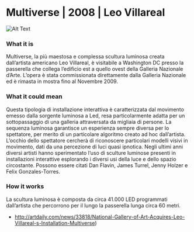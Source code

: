 # Multiverse | 2008 | Leo Villareal


![Alt Text](http://www.nga.gov/exhibitions/2008/villareal/villarealinfo.jpg)

### What it is

Multiverse, la più maestosa e complessa scultura luminosa creata dall’artista americano Leo Villareal, è visitabile a Washington DC presso la passerella che collega l’edificio est a quello ovest della Galleria Nazionale d’Arte.
L’opera è stata commissionata direttamente dalla Galleria Nazionale ed è rimasta in mostra fino al Novembre 2009.


### What it could mean

Questa tipologia di installazione interattiva è caratterizzata dal movimento emesso dalla sorgente luminosa a Led, resa particolarmente adatta per un sottopassaggio di una galleria attraversata da migliaia di persone. 
La sequenza luminosa garantisce un esperienza sempre diversa per lo spettatore, per merito di un particolare algoritmo creato ad hoc dall’artista.
L’occhio dello spettatore cercherà di riconoscere particolari modelli visivi in movimento, dati da una percezione di luci quasi ipnotica.
Negli ultimi anni diversi artisti hanno sperimentato l’uso di sculture luminose presenti in installazioni interattive esplorando i diversi usi della luce e dello spazio circostante. Possono essere citati Dan Flavin, James Turrel, Jenny Holzer e Felix Gonzales-Torres.


### How it works


La scultura luminosa è composta da circa 41.000 LED programmati dall’artista che percorrono per il lungo la passerella lunga circa 60 metri.

* http://artdaily.com/news/33818/National-Gallery-of-Art-Acquires-Leo-Villareal-s-Installation-Multiverse)
